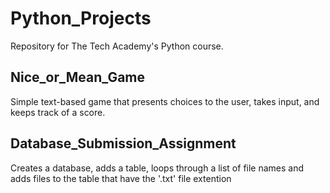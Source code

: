 # Python_Projects
Repository for The Tech Academy's Python course.


## Nice_or_Mean_Game
Simple text-based game that presents choices to the user, takes input, and keeps track of a score.

## Database_Submission_Assignment
Creates a database, adds a table, loops through a list of file names and adds files to the table that have the '.txt' file extention